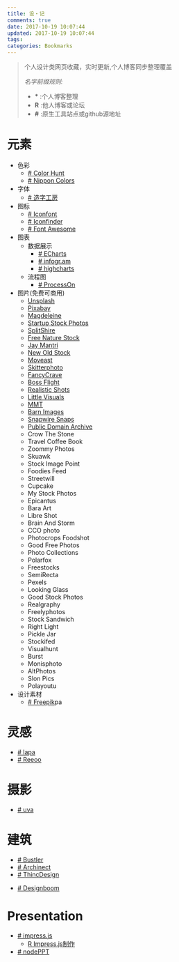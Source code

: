 ```yaml
---
title: 设・记
comments: true
date: 2017-10-19 10:07:44
updated: 2017-10-19 10:07:44
tags:
categories: Bookmarks
---
```


> 个人设计类网页收藏，实时更新,个人博客同步整理覆盖
><!-- more -->
> *名字前缀规则:*
> - **\*** :个人博客整理
> - **R** :他人博客或论坛
> - **#** :原生工具站点或github源地址

# 元素
- 色彩
    - [# Color Hunt](http://www.colorhunt.co/)
    - [# Nippon Colors](http://nipponcolors.com)
- 字体
    - [# 造字工房](http://www.makefont.com/)
- 图标
    - [# Iconfont](http://www.iconfont.cn)
    - [# Iconfinder](https://www.iconfinder.com)
    - [# Font Awesome](http://fontawesome.io/)
- 图表
    - 数据展示
        - [# ECharts](http://echarts.baidu.com)
        - [# infogr.am](https://infogr.am/)
        - [# highcharts](http://www.highcharts.com/)
    - 流程图
        - [# ProcessOn](https://processon.com/)
- 图片(免费可商用)
    - [Unsplash](https://unsplash.com)
    - [Pixabay](https://pixabay.com/)
    - [Magdeleine](https://magdeleine.co/browse/)
    - [Startup Stock Photos](http://startupstockphotos.com)
    - [SplitShire](https://www.splitshire.com)
    - [Free Nature Stock](http://freenaturestock.com)
    - [Jay Mantri](https://stocksnap.io/author/370)
    - [New Old Stock](https://nos.twnsnd.co)
    - [Moveast](http://moveast.me)
    - [Skitterphoto](https://skitterphoto.com)
    - [FancyCrave](http://fancycrave.com)
    - [Boss Flight](https://bossfight.co)
    - [Realistic Shots](http://realisticshots.com)
    - [Little Visuals](http://littlevisuals.co)
    - [MMT](https://mmtstock.com)
    - [Barn Images](https://barnimages.com)
    - [Snapwire Snaps](http://snapwiresnaps.tumblr.com)
    - [Public Domain Archive](http://publicdomainarchive.com/author/matthobbs/)
    - Crow The Stone
    - Travel Coffee Book
    - Zoommy Photos
    - Skuawk
    - Stock Image Point
    - Foodies Feed
    - Streetwill
    - Cupcake
    - My Stock Photos
    - Epicantus
    - Bara Art
    - Libre Shot
    - Brain And Storm
    - CCO photo
    - Photocrops Foodshot
    - Good Free Photos
    - Photo Collections
    - Polarfox
    - Freestocks
    - SemiRecta
    - Pexels
    - Looking Glass
    - Good Stock Photos
    - Realgraphy
    - Freelyphotos
    - Stock Sandwich
    - Right Light
    - Pickle Jar
    - Stockifed
    - Visualhunt
    - Burst
    - Monisphoto
    - AltPhotos
    - Slon Pics
    - Polayoutu
- 设计素材
    - [# Freepik](http://www.freepik.com)pa

# 灵感
- [# lapa](https://www.lapa.ninja/)
- [# Reeoo](http://reeoo.com/)

# 摄影
- [# uva](http://uva.co.uk)

# 建筑
- [# Bustler](http://bustler.net)
- [# Archinect](https://archinect.com)
- [# ThincDesign](http://www.thincdesign.com)
<!-- - [# Localprojects](http://localprojects.net) -->
- [# Designboom](https://www.designboom.com)

# Presentation
- [# impress.js](https://github.com/impress/impress.js)
    - [R Impress.js制作](https://segmentfault.com/a/1190000002677883)
- [# nodePPT](https://github.com/ksky521/nodePPT)
